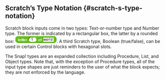 ## Scratch’s Type Notation {#scratch-s-type-notation}

Scratch block inputs come in two types: Text-or-number type and Number type. The former is indicated by a rectangular box, the latter by a rounded box: ![image](SnapManual/Image_101.png). A third Scratch type, Boolean (true/false), can be used in certain Control blocks with hexagonal slots.

The Snap! types are an expanded collection including Procedure, List, and Object types. Note that, with the exception of Procedure types, all of the input type shapes are just reminders to the user of what the block expects; they are not enforced by the language.